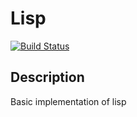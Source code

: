 # Lisp

[![Build Status](https://travis-ci.org/kaiquewdev/lisp_implementation.svg?branch=master)](https://travis-ci.org/kaiquewdev/lisp_implementation)

## Description

Basic implementation of lisp
